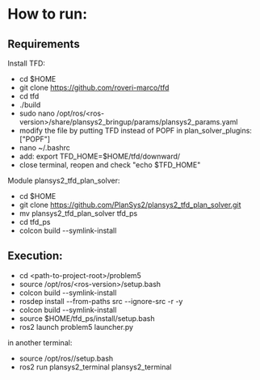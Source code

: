 # How to run:

## Requirements

Install TFD:
- cd $HOME
- git clone https://github.com/roveri-marco/tfd
- cd tfd
- ./build
- sudo nano /opt/ros/\<ros-version>/share/plansys2_bringup/params/plansys2_params.yaml
- modify the file by putting TFD instead of POPF in plan_solver_plugins:["POPF"]
- nano ~/.bashrc
- add: export TFD_HOME=$HOME/tfd/downward/
- close terminal, reopen and check "echo $TFD_HOME"

Module plansys2_tfd_plan_solver:

- cd $HOME
- git clone https://github.com/PlanSys2/plansys2_tfd_plan_solver.git
- mv plansys2_tfd_plan_solver tfd_ps
- cd tfd_ps
- colcon build --symlink-install

## Execution:

- cd \<path-to-project-root>/problem5
- source /opt/ros/\<ros-version>/setup.bash
- colcon build --symlink-install
- rosdep install --from-paths src --ignore-src -r -y
- colcon build --symlink-install
- source $HOME/tfd_ps/install/setup.bash
- ros2 launch problem5 launcher.py

in another terminal:
- source /opt/ros/<ros-version>/setup.bash
- ros2 run plansys2_terminal plansys2_terminal 